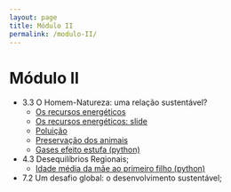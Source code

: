 ```yaml
---
layout: page
title: Módulo II
permalink: /modulo-II/
---
```


# Módulo II
  - 3.3 O Homem-Natureza: uma relação sustentável?
    - [Os recursos energéticos]({{site.baseurl}}/Recursos-Energeticos/)
    - [Os recursos energéticos: slide]({{site.baseurl}}/Area-Integracao/)
    - [Poluição]({{site.baseurl}}/Poluicao/)
    - [Preservação dos animais]({{site.baseurl}}/Preservacao-Animais/)
	- [Gases efeito estufa (python)]({{site.baseurl}}/gases-efeito-estufa/)
- 4.3 Desequilíbrios Regionais;
	- [Idade média da mãe ao primeiro filho (python)]({{site.baseurl}}/idade-mae-1-filho/)
- 7.2 Um desafio global: o desenvolvimento sustentável;
